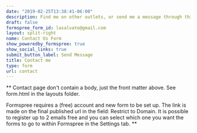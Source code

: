 ```yaml
---
date: "2019-02-25T13:38:41-06:00"
description: Find me on other outlets, or send me a message through this contact form. 
draft: false
formspree_form_id: lasalvato@gmail.com
layout: split-right
name: Contact Us Form
show_poweredby_formspree: true
show_social_links: true
submit_button_label: Send Message
title: Contact me
type: form
url: contact
---
```


** Contact page don't contain a body, just the front matter above.
See form.html in the layouts folder.

Formspree requires a (free) account and new form to be set up. The link is made on the final published url in the field: Restrict to Domain. It is possible to register up to 2 emails free and you can select which one you want the forms to go to within Formspree in the Settings tab.
**
